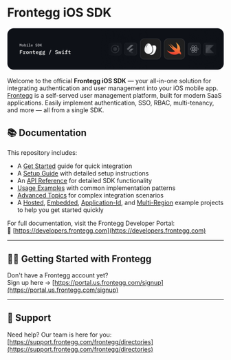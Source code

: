 # Frontegg iOS SDK
![Frontegg_iOS_SDK (Swift)](/images/frontegg-swift.png)

Welcome to the official **Frontegg iOS SDK** — your all-in-one solution for
integrating authentication and user management into your iOS mobile
app. [Frontegg](https://frontegg.com/) is a self-served user management platform, built for modern
SaaS applications. Easily implement authentication, SSO, RBAC, multi-tenancy, and more — all from a
single SDK.

## 📚 Documentation

This repository includes:

- A [Get Started](/docs/getting-started.md) guide for quick integration
- A [Setup Guide](/docs/setup.md) with detailed setup instructions
- An [API Reference](/docs/api.md) for detailed SDK functionality
- [Usage Examples](/docs/usage.md) with common implementation patterns
- [Advanced Topics](/docs/advanced.md) for complex integration scenarios
- A [Hosted](https://github.com/frontegg/frontegg-ios-swift/tree/master/demo), [Embedded](https://github.com/frontegg/frontegg-ios-swift/tree/master/demo-embedded), [Application-Id](https://github.com/frontegg/frontegg-ios-swift/tree/master/demo-application-id), and [Multi-Region](https://github.com/frontegg/frontegg-ios-swift/tree/master/demo-multi-region) example projects to help you get started quickly

For full documentation, visit the Frontegg Developer Portal:  
🔗 [https://developers.frontegg.com](https://developers.frontegg.com)

---

## 🧑‍💻 Getting Started with Frontegg

Don't have a Frontegg account yet?  
Sign up here → [https://portal.us.frontegg.com/signup](https://portal.us.frontegg.com/signup)

---

## 💬 Support

Need help? Our team is here for you:  
[https://support.frontegg.com/frontegg/directories](https://support.frontegg.com/frontegg/directories)
